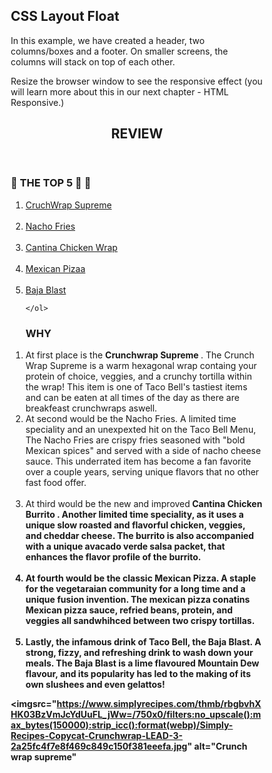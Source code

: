 <!DOCTYPE html>
<html lang="en">
<head>
<title> THE TACOBELL REVIEW </title>
<meta charset="utf-8">
<meta name="viewport" content="width=device-width, initial-scale=1">
<style>
* {
  box-sizing: border-box;
}

body {
  font-family: Arial, Courier New, monospace;
}

 Style the header */
 
header {
  background-color: #666;
  padding: 30px;
  text-align: center;
  font-size: 35px;
  color: white;
}

/* Create two columns/boxes that floats next to each other */
nav {
  float: left;
  width: 30%;
  height: 400px; /* only for demonstration, should be removed */
  background: #ccc;
  padding: 20px;
}

/* Style the list inside the menu */
nav ul {
  list-style-type: none;
  padding: 0;
}

article {
  float: left;
  padding: 20px;
  width: 70%;
  background-color: #f1f1f1;
  height: 300px; /* only for demonstration, should be removed */
}

! Clear floats after the columns */
section::after {
  content: "";
  display: table;
  clear: both;
}


}

/* Responsive layout - makes the two columns/boxes stack on top of each other instead of next to each other, on small screens */
@media (max-width: 600px) {
  nav, article {
    width: 100%;
    height: auto;
  }
}
</style>
</head>
<body>

<h2>CSS Layout Float</h2>
<p>In this example, we have created a header, two columns/boxes and a footer. On smaller screens, the columns will stack on top of each other.</p>
<p>Resize the browser window to see the responsive effect (you will learn more about this in our next chapter - HTML Responsive.)</p>

<header>
  <h2>REVIEW</h2>
</header>

<section>
  <nav>
  <h3> 🔔 THE TOP 5 🌮 🌯</h3>
    <ol>
      <li><a href="https://www.tacobell.com/food/specialties/crunchwrap-supreme">CruchWrap Supreme</a></li>
	    <br>
      <li><a href="https://www.tacobell.com/food/deals-and-combos/nacho-fries">Nacho Fries</a></li>
	    <br>
      <li><a href="https://www.tacobell.com/food/deals-and-combos/cantina-chicken-burrito">Cantina Chicken Wrap</a></li>
	    <br>
      <li><a href="https://www.tacobell.com/food/specialties/mexican-pizza">Mexican Pizaa</a></li>
	    <br>
      <li><a href="https://www.tacobell.com/food/drinks/mtn-dew-baja-blast?store=026046">Baja Blast</a></li>

    </ol>
  </nav>
  
  <article>
<ol>  
    <h1>WHY</h1>
   <li> At first place is the <strong> Crunchwrap Supreme </strong>. The Crunch Wrap Supreme is a warm hexagonal wrap containg your protein of choice, veggies, and a crunchy tortilla within the wrap! This item is one of Taco Bell's tastiest items and can be eaten at all times of the day as there are breakfeast crunchwraps aswell.</li>	 												<imgsrc="https://www.simplyrecipes.com/thmb/rbgbvhXHK03BzVmJcYdUuFL_jWw=/750x0/filters:no_upscale():max_bytes(150000):strip_icc():format(webp)/Simply-Recipes-Copycat-Crunchwrap-LEAD-3-2a25fc4f7e8f469c849c150f381eeefa.jpg" alt="Crunch wrap supreme"
<br>
   <li> At second would be the <srong>Nacho Fries</srong>. A limited time speciality and an unexpexted hit on the Taco Bell Menu, The Nacho Fries are crispy fries seasoned with "bold Mexican spices" and served with a side of nacho cheese sauce. This underrated item has become a fan favorite over a couple years, serving unique flavors that no other fast food offer. </li>
	<br>
   <li> At third would be the new and improved<strong> Cantina Chicken Burrito </srong>. Another limited time speciality, as it uses a unique slow roasted and flavorful chicken, veggies, and cheddar cheese. The burrito is also accompanied with a unique avacado verde salsa packet, that enhances the flavor profile of the burrito. </li>
	   <br>
   <li> At fourth would be the classic Mexican Pizza. A staple for the vegetaraian community for a long time and a unique fusion invention. The mexican pizza conatins Mexican pizza sauce, refried beans, protein, and veggies all sandwhihced between two crispy tortillas. </li>
	   <br>
   <li> Lastly, the infamous drink of Taco Bell, the <strong> Baja Blast</strong>. A strong, fizzy, and refreshing drink to wash down your meals. The Baja Blast is a lime flavoured Mountain Dew flavour, and its popularity has led to the making of its own slushees and even gelattos!   </li>
</ol>
	  
  </article>

  <imgsrc="https://www.simplyrecipes.com/thmb/rbgbvhXHK03BzVmJcYdUuFL_jWw=/750x0/filters:no_upscale():max_bytes(150000):strip_icc():format(webp)/Simply-Recipes-Copycat-Crunchwrap-LEAD-3-2a25fc4f7e8f469c849c150f381eeefa.jpg" alt="Crunch wrap supreme"

</section>






</body>
</html>

